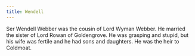 ```yaml
---
title: Wendell
---
```


Ser Wendell Webber was the cousin of Lord Wyman Webber. He married the sister of Lord Rowan of Goldengrove. He was grasping and stupid, but his wife was fertile and he had sons and daughters. He was the heir to Coldmoat.


